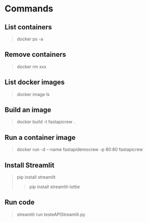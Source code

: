 # Commands

## List containers
> docker ps -a

## Remove containers 
> docker rm xxx

## List docker images
> docker image ls

## Build an image 
> docker build -t fastapicrew .    

## Run a container image 
> docker run -d --name fastapidemocrew -p 80:80 fastapicrew   

## Install Streamlit
> pip install streamlit
>> pip install streamlit-lottie

## Run code
> streamlit run testeAPIStreamlit.py
